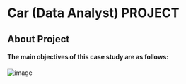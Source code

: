 # Car (Data Analyst) PROJECT
## About Project
#### The main objectives of this case study are as follows:

![image](https://github.com/VishalMurya/Cars-Data_Analysis-/assets/146605505/7403615a-3a7a-4882-9245-ae7ecd68b165)
